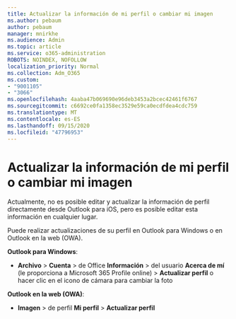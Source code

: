 ```yaml
---
title: Actualizar la información de mi perfil o cambiar mi imagen
ms.author: pebaum
author: pebaum
manager: mnirkhe
ms.audience: Admin
ms.topic: article
ms.service: o365-administration
ROBOTS: NOINDEX, NOFOLLOW
localization_priority: Normal
ms.collection: Adm_O365
ms.custom:
- "9001105"
- "3066"
ms.openlocfilehash: 4aaba47b069690e96deb3453a2bcec42461f6767
ms.sourcegitcommit: c6692ce0fa1358ec3529e59ca0ecdfdea4cdc759
ms.translationtype: MT
ms.contentlocale: es-ES
ms.lasthandoff: 09/15/2020
ms.locfileid: "47796953"
---
```

# <a name="update-my-profile-information-or-change-my-picture"></a>Actualizar la información de mi perfil o cambiar mi imagen

Actualmente, no es posible editar y actualizar la información de perfil directamente desde Outlook para iOS, pero es posible editar esta información en cualquier lugar. 

Puede realizar actualizaciones de su perfil en Outlook para Windows o en Outlook en la web (OWA). 

**Outlook para Windows**: 

- **Archivo**  >  **Cuenta**  >  de Office **Información**  >  del usuario **Acerca de mí** (le proporciona a Microsoft 365 Profile online) > **Actualizar perfil** o hacer clic en el icono de cámara para cambiar la foto  
  
**Outlook en la web (OWA)**: 

- **Imagen**  >  de perfil **Mi perfil**  >  **Actualizar perfil**
